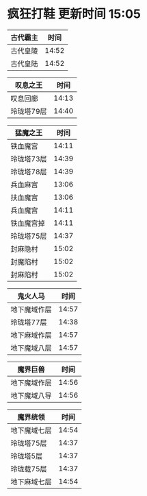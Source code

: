 # 疯狂打鞋 更新时间 15:05

| 古代霸主   | 时间    |
|--------|-------|
| 古代皇陵 | 14:52 |
| 古代皇陆 | 14:52 |

| 叹息之王   | 时间    |
|--------|-------|
| 叹息回廊 | 14:13 |
| 玲珑塔79层 | 14:40 |

| 猛魔之王   | 时间    |
|--------|-------|
| 铁血魔宫 | 14:11 |
| 玲珑塔73层 | 14:39 |
| 玲珑塔78层 | 14:39 |
| 兵血麻宫 | 13:06 |
| 扶血魔宫 | 13:06 |
| 兵血魔宫 | 14:11 |
| 铁血魔宫掉 | 14:11 |
| 玲珑塔75层 | 14:37 |
| 封麻隐村 | 15:02 |
| 封魔陷村 | 15:02 |
| 封麻陷村 | 15:02 |

| 鬼火人马   | 时间    |
|--------|-------|
| 地下魔域作层 | 14:57 |
| 玲珑塔77层 | 14:38 |
| 地下麻域作层 | 14:57 |
| 地下魔域八层 | 14:57 |

| 魔界巨兽   | 时间    |
|--------|-------|
| 地下魔域作层 | 14:56 |
| 地下魔域八导 | 14:56 |

| 魔界统领   | 时间    |
|--------|-------|
| 地下魔域七层 | 14:54 |
| 玲珑塔75层 | 14:37 |
| 玲珑塔5层 | 14:37 |
| 玲珑载75层 | 14:37 |
| 地下麻域七层 | 14:54 |